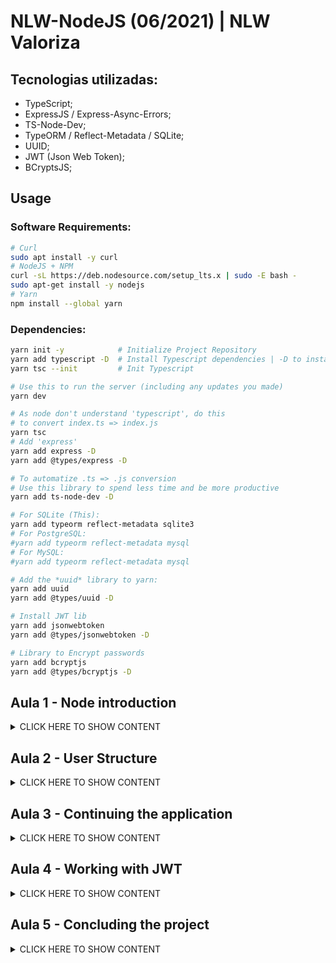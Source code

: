 # NLW-NodeJS (06/2021) | NLW Valoriza

## Tecnologias utilizadas:
- TypeScript;
- ExpressJS / Express-Async-Errors;
- TS-Node-Dev;
- TypeORM / Reflect-Metadata / SQLite;
- UUID;
- JWT (Json Web Token);
- BCryptsJS;

## Usage

### **Software Requirements:**
```sh
# Curl
sudo apt install -y curl
# NodeJS + NPM
curl -sL https://deb.nodesource.com/setup_lts.x | sudo -E bash -
sudo apt-get install -y nodejs
# Yarn
npm install --global yarn
```

### **Dependencies:**
```sh
yarn init -y            # Initialize Project Repository
yarn add typescript -D  # Install Typescript dependencies | -D to install all dependencies
yarn tsc --init         # Init Typescript

# Use this to run the server (including any updates you made)
yarn dev

# As node don't understand 'typescript', do this
# to convert index.ts => index.js
yarn tsc
# Add 'express'
yarn add express -D
yarn add @types/express -D

# To automatize .ts => .js conversion
# Use this library to spend less time and be more productive
yarn add ts-node-dev -D

# For SQLite (This):
yarn add typeorm reflect-metadata sqlite3 
# For PostgreSQL: 
#yarn add typeorm reflect-metadata mysql 
# For MySQL:
#yarn add typeorm reflect-metadata mysql

# Add the *uuid* library to yarn:
yarn add uuid
yarn add @types/uuid -D

# Install JWT lib
yarn add jsonwebtoken
yarn add @types/jsonwebtoken -D

# Library to Encrypt passwords
yarn add bcryptjs
yarn add @types/bcryptjs -D


```



## Aula 1 - Node introduction
<details>
  <summary>CLICK HERE TO SHOW CONTENT</summary>

*Annotations will be added out from code, to keep the code CLEAN.*

Annotation [`src/server.ts`](src/server.ts):
```ts
// @types/express 

/*
- GET     => Busca
- POST    => Inserção/Criação
- PUT     => Alterar dado já existente
- DELETE  => Remover
- PATCH   => Atualizar um dado, de um grupo (tipo uma correção)
*/

// Request  => Vem do Client (entrada)
// Response => Vem do Server (saída)

app.get("/test", (request, response) => {
  return response.send("|GET| Olá manito!");
});

app.post("/test-post", (request, response) => {
  return response.send("|POST| Olá manito!");
});

app.put("/test-put", (request, response) => {
  return response.send("|PUT| Olá manito!");
});

app.delete("/test-delete", (request, response) => {
  return response.send("|DELETE| Olá manito!");
});

app.patch("/test-patch", (request, response) => {
  return response.send("|PATCH| Olá manito!");
});
```

### Step-by-Step

#### Install:
- Node, NPM, Yarn

- [Insomnia](https://insomnia.rest/download)
- [Beekeepers Studio](https://www.beekeeperstudio.io/)

On [`tsconfig.json`](tsconfig.json) change:
```json
  "strict": false,                                 /* Enable all strict type-checking options. */
```

On [`package.json`](package.json) add after the '"license":' line
```json
  "scripts": {
    "dev": "ts-node-dev src/server.ts"
  },
```
</details>

## Aula 2 - User Structure

<details>
  <summary>CLICK HERE TO SHOW CONTENT</summary>

### Regras

- Cadastro de usuário
  - [ x ] Não é permitido cadastrar mais de um usuário com o mesmo e-mail
  - [ x ] Não é permitido cadastrar usuário sem e-mail

### Working with Database integration - SQLite

Annotation [`src/server.ts`](src/server.ts):
```ts
/*
TIPOS DE PARÂMETROS:
- Route Params  => http://localhost:3000/produtos/47358964378 (id)
- Query Params  => http://localhost:3000/produtos?name=teclado&description=bom&...
- Body Params   => {
  "name": "teclado"
  "description": "bom"
}
  *Body Params are not used with GET methods, only PUT, POST and PATCH
*/
```

*This will use an ORM to ease the integration process,* 
*but we can use native drivers from other DBs too.*
- [TypeORM](https://typeorm.io/)

*Migrations are good for a team creating individual tables on the DB.*
*They store the history from the Entities*

Create [`ormconfig.json`](ormconfig.json):
```json
{
  "type": "sqlite",
  "database": "src/database/database.sqlite",
  "cli": {
    "migrationsDir": "src/database/migrations"
  }
}
```

On [`package.json`](package.json) inside '"scripts": {'
```json
  "typeorm": "ts-node-dev ./node_modules/typeorm/cli.js"
```

Add [migration file](src/database/migrations/1624363435503-CreateUsers.ts) running:
```zsh
yarn typeorm migration:create -n CreateUsers
```

On [`ormconfig.json`](ormconfig.json), add to find all migrations correctly:
```json
  "migrations": ["src/database/migrations/*.ts"],
```

Run this to sync migrations inside the folder:
```zsh
  yarn typeorm migration:run  # migration:revert to cancel
```

On [`ormconfig.json`](ormconfig.json), to find all entities (Tables) correctly:
```json
  "entities": ["src/entities/*.ts"],
  "cli": {
    "entitiesDir": "src/entities"
  }
```
Add [entity file](src/entities/User.ts) running:
Run this to sync migrations inside the folder:
```zsh
  yarn typeorm entity:create -n User
```

On [`tsconfig.json`](tsconfig.json) set:
```json
  "strictPropertyInitialization": false,        /* Enable strict checking of property initialization in classes. */
  "experimentalDecorators": true,              /* Enables experimental support for ES7 decorators. */
  "emitDecoratorMetadata": true,               /* Enables experimental support for emitting type metadata for decorators. */
```


Migrations: Entity (User) <-> ORM <-> DB Repositories

Service: Server -> (   ) -> SERVICE (Validation) -> Repositories -> DB

Controller (Request / Response): -> Server -> Controller -> Service -> operations()...
</details>


## Aula 3 - Continuing the application

<details>
  <summary>CLICK HERE TO SHOW CONTENT</summary>

### Regras

- Cadastro de TAG
  - [ x ] Não é permitido cadastrar mais de uma tag com o mesmo nome
  - [ x ] Não é permitido cadastrar tag sem nome
  - [ x ] Não é permitido o cadastro por usuários que não sejam administradores

Server -> routes -> Controller -> Service (throw new Error)

```zsh
# Import async errors detection:
yarn add express-async-errors
# Create new migration for tags
yarn typeorm migration:create -n CreateTags
# Run migration
yarn typeorm migration:run
# Create Tag entity
yarn typeorm entity:create -n Tag
```
</details>

## Aula 4 - Working with JWT

<details>
  <summary>CLICK HERE TO SHOW CONTENT</summary>

### Regras

- Cadastro de elogios
  - [ x ] Não é permitido um usuário cadastrar um elogio para si
  - [ x ] Não é permitido cadastrar elogios para usuários inválidos
  - [ x ] O usuário precisa estar autenticado na aplicação

This will use the [JWT](https://jwt.io/) library.

Changes on the Project

```zsh
# Create a migration to Alter the User Table
yarn typeorm migration:create -n AlterUserAddPassword
# After adding the necessary modifications
yarn typeorm migration:run
```
### If you want an external hash code

Use [MD5 Hash Generator](https://www.md5hashgenerator.com/) to transform:
  ledragoxnlwvalorizanodejs -> a8a2d0c0f2311a246a45d1a5045c95e6

```zsh
# Compliments migration
yarn typeorm migration:create -n CreateCompliments
# After adding the necessary modifications
yarn typeorm migration:run
```

Registering a new Compliment:
```json
{
	"tag_id": "8d352bfc-1087-4dfe-ac8e-b67ced92286e",
	"user_sender": "1662a6ed-dd0f-4765-916b-d0e097ba2829",
	"user_receiver": "0e93d95e-1431-400e-845b-831047c77ded",
	"message": "Obrigado pelo aulão Dani!"
}
```
</details>


## Aula 5 - Concluding the project

<details>
  <summary>CLICK HERE TO SHOW CONTENT</summary>

On [`tsconfig.json`](tsconfig.json) change:
```json
    "typeRoots": [
      "./src/@types"
    ], /* List of folders to include type definitions from. */
```

```zsh
# Add a new library: Class Transformer
yarn add class-transformer
```
</details>